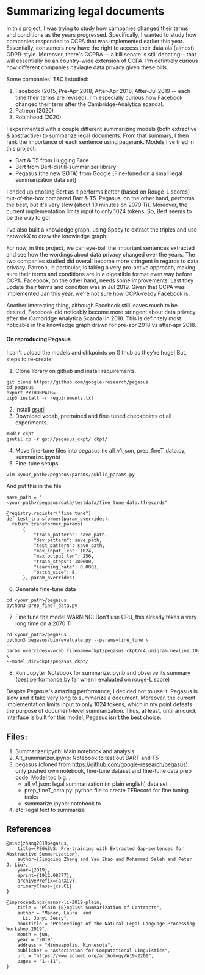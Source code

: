 # Summarizing legal documents 

In this project, I was trying to study how campanies changed their terms and conditions as the years progressed.
Specifically, I wanted to study how companies responded to CCPA that was implemented earlier this year. 
Essentially, consumers now have the right to access their data ala (almost) GDPR-style.
Moreover, there's COPRA -- a bill senate is still debating-- that will essentially be an country-wide extension of CCPA. I'm defintiely curious how different companies naviagte data privacy given these bills.

Some companies' T&C I studied:
1) Facebook (2015, Pre-Apr 2018, After-Apr 2018, After-Jul 2019 -- each time their terms are revised). I'm especially curious how Facebook changed their term after the Cambridge-Analytica scandal.
2) Patreon (2020)
3) Robinhood (2020)


I experimented with a couple different summarizing models (both extractive & abstractive) to summarize legal documents. From that summary, I then rank the importance of each sentence using pagerank.
Models I've tried in this project:
* Bart & T5 from Hugging Face
* Bert from Bert-distill-summarizer library
* Pegasus (the new SOTA) from Google [Fine-tuned on a small legal summarization data set]

I ended up chosing Bert as it performs better (based on Rouge-L scores) out-of-the-box compared Bart & T5.
Pegasus, on the other hand, performs the best, but it's very slow (about 10 minutes on 2070 Ti). Moreover, the current implementation limits input to only 1024 tokens. 
So, Bert seems to be the way to go!

I've also built a knowledge graph, using Spacy to extract the triples and use networkX to draw the knowledge graph. 

For now, in this project,  we can eye-ball the important sentences extracted and see how the wordings about data privacy changed over the years. The two companies studied did overall become more stringent in regards to data privacy. Patreon, in particular, is taking a very pro-active approach, making sure their terms and conditions are in a digestible format even way before CCPA. Facebook, on the other hand, needs some improvements. Last they update their terms and condition was in Jul 2019. Given that CCPA was implemented Jan this year, we're not sure how CCPA-ready Facebook is.

Another interesting thing, although Facebook still leaves much to be desired, Facebook did noticably become more stringent about data privacy after the Cambridge Analytica Scandal in 2018. This is definitely most noticable in the knowledge graph drawn for pre-apr 2018 vs after-apr 2018.

#### On reproducing Pegasus
I can't upload the models and chkpoints on Github as they're huge!
But, steps to re-create:
1) Clone library on github and install requirements.

```
git clone https://github.com/google-research/pegasus
cd pegasus
export PYTHONPATH=.
pip3 install -r requirements.txt
```
2) Install [gsutil](https://cloud.google.com/storage/docs/gsutil_install)
3) Download vocab, pretrained and fine-tuned checkpoints of all experiments.
```
mkdir ckpt
gsutil cp -r gs://pegasus_ckpt/ ckpt/
```
4) Move fine-tune files into pegasus (ie all_v1.json, prep_fineT_data.py, summarize.ipynb)
5) Fine-tune setups
```
vim <your_path>/pegasus/params/public_params.py
```
And put this in the file
```
save_path = "<your_path>/pegasus/data/testdata/fine_tune_data.tfrecords"

@registry.register("fine_tune")
def test_transformer(param_overrides):
  return transformer_params(
      {
          "train_pattern": save_path,
          "dev_pattern": save_path,
          "test_pattern": save_path,
          "max_input_len": 1024,
          "max_output_len": 256,
          "train_steps": 180000,
          "learning_rate": 0.0001,
          "batch_size": 8,
      }, param_overrides)
```
6) Generate fine-tune data
```
cd <your_path>/pegasus
python3 prep_fineT_data.py
```

7) Fine tune the model 
WARNING: Don't use CPU, this already takes a very long time on a 2070 Ti
```
cd <your_path>/pegasus
python3 pegasus/bin/evaluate.py --params=fine_tune \
--param_overrides=vocab_filename=ckpt/pegasus_ckpt/c4.unigram.newline.10pct.96000.model,batch_size=1,beam_size=5,beam_alpha=0.6 \
--model_dir=ckpt/pegasus_ckpt/
```
8) Run Jupyter Notebook for summarize.ipynb and observe its summary (best performance by far when I evaluated on rouge-L score)

Despite Pegasus's amazing performance, I decided not to use it. Pegasus is slow and it take very long to summarize a document. Moreover, the current implementation
limits input to only 1024 tokens, which in my point defeats the purpose of document-level summarization. Thus, at least, until an quick interface is built for this model, Pegasus isn't the best choice.

## Files:
1) Summarizer.ipynb: Main notebook and analysis
2) Alt_summarizer.ipynb: Notebook to test out BART and T5
3) pegasus (cloned from https://github.com/google-research/pegasus): only pushed own notebook, fine-tune dataset and fine-tune data prep code. Model too big...
    *  all_v1.json: legal summarization (in plain english) data set
    *  prep_fineT_data.py: python file to create TFRecord for fine tuning tasks
    *  summarize.ipynb: notebook to 
4) etc: legal text to summarize


## References
```
@misc{zhang2019pegasus,
    title={PEGASUS: Pre-training with Extracted Gap-sentences for Abstractive Summarization},
    author={Jingqing Zhang and Yao Zhao and Mohammad Saleh and Peter J. Liu},
    year={2019},
    eprint={1912.08777},
    archivePrefix={arXiv},
    primaryClass={cs.CL}
}

@inproceedings{manor-li-2019-plain,
    title = "Plain {E}nglish Summarization of Contracts",
    author = "Manor, Laura  and
      Li, Junyi Jessy",
    booktitle = "Proceedings of the Natural Legal Language Processing Workshop 2019",
    month = jun,
    year = "2019",
    address = "Minneapolis, Minnesota",
    publisher = "Association for Computational Linguistics",
    url = "https://www.aclweb.org/anthology/W19-2201",
    pages = "1--11",
}
```





